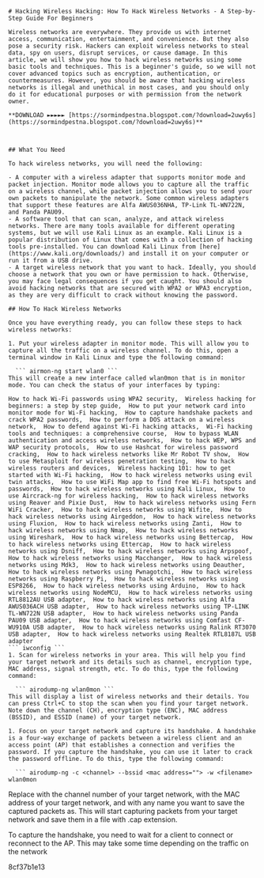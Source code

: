 ``` 
# Hacking Wireless Hacking: How To Hack Wireless Networks - A Step-by-Step Guide For Beginners
  
Wireless networks are everywhere. They provide us with internet access, communication, entertainment, and convenience. But they also pose a security risk. Hackers can exploit wireless networks to steal data, spy on users, disrupt services, or cause damage. In this article, we will show you how to hack wireless networks using some basic tools and techniques. This is a beginner's guide, so we will not cover advanced topics such as encryption, authentication, or countermeasures. However, you should be aware that hacking wireless networks is illegal and unethical in most cases, and you should only do it for educational purposes or with permission from the network owner.
 
**DOWNLOAD ►►►►► [https://sormindpestna.blogspot.com/?download=2uwy6s](https://sormindpestna.blogspot.com/?download=2uwy6s)**


  
## What You Need
  
To hack wireless networks, you will need the following:
  
- A computer with a wireless adapter that supports monitor mode and packet injection. Monitor mode allows you to capture all the traffic on a wireless channel, while packet injection allows you to send your own packets to manipulate the network. Some common wireless adapters that support these features are Alfa AWUS036NHA, TP-Link TL-WN722N, and Panda PAU09.
- A software tool that can scan, analyze, and attack wireless networks. There are many tools available for different operating systems, but we will use Kali Linux as an example. Kali Linux is a popular distribution of Linux that comes with a collection of hacking tools pre-installed. You can download Kali Linux from [here](https://www.kali.org/downloads/) and install it on your computer or run it from a USB drive.
- A target wireless network that you want to hack. Ideally, you should choose a network that you own or have permission to hack. Otherwise, you may face legal consequences if you get caught. You should also avoid hacking networks that are secured with WPA2 or WPA3 encryption, as they are very difficult to crack without knowing the password.

## How To Hack Wireless Networks
  
Once you have everything ready, you can follow these steps to hack wireless networks:

1. Put your wireless adapter in monitor mode. This will allow you to capture all the traffic on a wireless channel. To do this, open a terminal window in Kali Linux and type the following command:

  ``` airmon-ng start wlan0 ```  
This will create a new interface called wlan0mon that is in monitor mode. You can check the status of your interfaces by typing:
 
How to hack Wi-Fi passwords using WPA2 security,  Wireless hacking for beginners: a step by step guide,  How to put your network card into monitor mode for Wi-Fi hacking,  How to capture handshake packets and crack WPA2 passwords,  How to perform a DOS attack on a wireless network,  How to defend against Wi-Fi hacking attacks,  Wi-Fi hacking tools and techniques: a comprehensive course,  How to bypass WLAN authentication and access wireless networks,  How to hack WEP, WPS and WAP security protocols,  How to use Hashcat for wireless password cracking,  How to hack wireless networks like Mr Robot TV show,  How to use Metasploit for wireless penetration testing,  How to hack wireless routers and devices,  Wireless hacking 101: how to get started with Wi-Fi hacking,  How to hack wireless networks using evil twin attacks,  How to use WiFi Map app to find free Wi-Fi hotspots and passwords,  How to hack wireless networks using Kali Linux,  How to use Aircrack-ng for wireless hacking,  How to hack wireless networks using Reaver and Pixie Dust,  How to hack wireless networks using Fern WiFi Cracker,  How to hack wireless networks using Wifite,  How to hack wireless networks using Airgeddon,  How to hack wireless networks using Fluxion,  How to hack wireless networks using Zanti,  How to hack wireless networks using Nmap,  How to hack wireless networks using Wireshark,  How to hack wireless networks using Bettercap,  How to hack wireless networks using Ettercap,  How to hack wireless networks using Dsniff,  How to hack wireless networks using Arpspoof,  How to hack wireless networks using Macchanger,  How to hack wireless networks using Mdk3,  How to hack wireless networks using Deauther,  How to hack wireless networks using Pwnagotchi,  How to hack wireless networks using Raspberry Pi,  How to hack wireless networks using ESP8266,  How to hack wireless networks using Arduino,  How to hack wireless networks using NodeMCU,  How to hack wireless networks using RTL8812AU USB adapter,  How to hack wireless networks using Alfa AWUS036ACH USB adapter,  How to hack wireless networks using TP-LINK TL-WN722N USB adapter,  How to hack wireless networks using Panda PAU09 USB adapter,  How to hack wireless networks using Comfast CF-WU910A USB adapter,  How to hack wireless networks using Ralink RT3070 USB adapter,  How to hack wireless networks using Realtek RTL8187L USB adapter
``` iwconfig ```
1. Scan for wireless networks in your area. This will help you find your target network and its details such as channel, encryption type, MAC address, signal strength, etc. To do this, type the following command:

  ``` airodump-ng wlan0mon ```  
This will display a list of wireless networks and their details. You can press Ctrl+C to stop the scan when you find your target network. Note down the channel (CH), encryption type (ENC), MAC address (BSSID), and ESSID (name) of your target network.

1. Focus on your target network and capture its handshake. A handshake is a four-way exchange of packets between a wireless client and an access point (AP) that establishes a connection and verifies the password. If you capture the handshake, you can use it later to crack the password offline. To do this, type the following command:

  ``` airodump-ng -c <channel> --bssid <mac address=""> -w <filename> wlan0mon
```

<p>Replace <channel> with the channel number of your target network, <mac address=""> with the MAC address of your target network, and <filename> with any name you want to save the captured packets as. This will start capturing packets from your target network and save them in a file with .cap extension.</filename></mac></channel></p>

<p>To capture the handshake, you need to wait for a client to connect or reconnect to the AP. This may take some time depending on the traffic on the network</p> 8cf37b1e13


</filename></mac></channel>